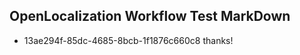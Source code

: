 ## OpenLocalization Workflow Test MarkDown
* 13ae294f-85dc-4685-8bcb-1f1876c660c8 thanks!

<!--HONumber=Aug16_HO3-->


